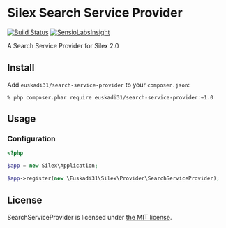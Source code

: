 # Silex Search Service Provider

[![Build Status](https://travis-ci.org/euskadi31/SearchServiceProvider.svg?branch=master)](https://travis-ci.org/euskadi31/SearchServiceProvider)
[![SensioLabsInsight](https://insight.sensiolabs.com/projects/942ec52e-ba58-478a-b212-36715220153b/mini.png)](https://insight.sensiolabs.com/projects/942ec52e-ba58-478a-b212-36715220153b)

A Search Service Provider for Silex 2.0

## Install

Add `euskadi31/search-service-provider` to your `composer.json`:

    % php composer.phar require euskadi31/search-service-provider:~1.0

## Usage

### Configuration

```php
<?php

$app = new Silex\Application;

$app->register(new \Euskadi31\Silex\Provider\SearchServiceProvider);
```

## License

SearchServiceProvider is licensed under [the MIT license](LICENSE.md).
